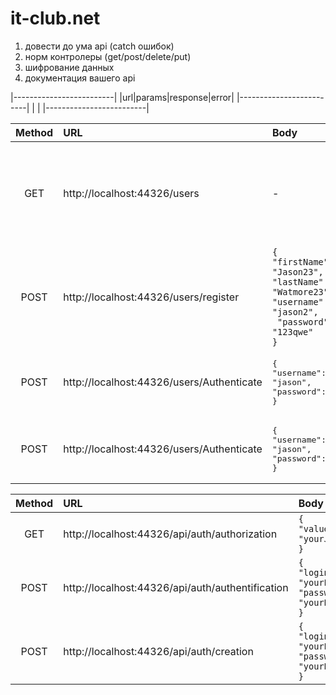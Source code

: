 # it-club.net

1) довести до ума api (catch ошибок)
2) норм контролеры (get/post/delete/put)
3) шифрование данных
4) документация вашего api

|-------------------------|
|url|params|response|error|
|-------------------------|
|                         |
|-------------------------|

| Method    | URL                                           | Body                      | Description                                                  |
| :-------: | :-------------------------------------------- | :---------                | :----------------------------------------------------------- |
| GET       | http://localhost:44326/users                   | -                         | Get all users from database. For this     endpoint need JWT or it will be empty
| POST      | http://localhost:44326/users/register          | <code>{<br />"firstName": "Jason23",<br />"lastName": "Watmore23",<br />"username": "jason2",<br /> "password": "123qwe"<br />}</code> | Registrate user, but not authenticate
| POST      | http://localhost:44326/users/Authenticate      | <pre lang="json">{<br>"username": "jason",<br>"password": "123qwe"<br>}</pre>| Authenticate user
| POST      | http://localhost:44326/users/Authenticate      | <pre lang="json">{<br>"username": "jason",<br>"password": "123qwe"<br>}</pre>| Authenticate user



| Method    | URL                                           | Body                      | Description                                                  |
| :-------: | :-------------------------------------------- | :---------                | :----------------------------------------------------------- |
| GET       | http://localhost:44326/api/auth/authorization  | <code>{<br/>"value": "yourJWT"<br/>}</code> | returns Ok() if authorization is successful
| POST       | http://localhost:44326/api/auth/authentification | <code>{<br/>"login": "yourLogin",<br/>"password": "yourPassword"<br/>}</code> | returns Ok() if authentification is successful
| POST       | http://localhost:44326/api/auth/creation | <code>{<br/>"login": "yourLogin",<br/>"password": "yourPassword"<br/>}</code> | returns new ObjectResult(user) if succesful
